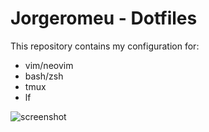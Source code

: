 # Jorgeromeu - Dotfiles

This repository contains my configuration for:

- vim/neovim
- bash/zsh
- tmux
- lf

![screenshot](/info/screenshot.png)
